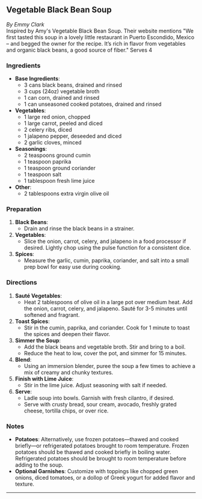 ## Vegetable Black Bean Soup

_By Emmy Clark_  
Inspired by Amy's Vegetable Black Bean Soup. Their website mentions "We first tasted this soup in a lovely little restaurant in Puerto Escondido, Mexico – and begged the owner for the recipe. It’s rich in flavor from vegetables and organic black beans, a good source of fiber." Serves 4 

### Ingredients
- **Base Ingredients**:
  - 3 cans black beans, drained and rinsed
  - 3 cups (24oz) vegetable broth
  - 1 can corn, drained and rinsed
  - 1 can unseasoned cooked potatoes, drained and rinsed  
- **Vegetables**:
  - 1 large red onion, chopped
  - 1 large carrot, peeled and diced
  - 2 celery ribs, diced
  - 1 jalapeno pepper, deseeded and diced
  - 2 garlic cloves, minced
- **Seasonings**:
  - 2 teaspoons ground cumin
  - 1 teaspoon paprika
  - 1 teaspoon ground coriander
  - 1 teaspoon salt
  - 1 tablespoon fresh lime juice
- **Other**:
  - 2 tablespoons extra virgin olive oil

### Preparation
1. **Black Beans**:
   - Drain and rinse the black beans in a strainer.
2. **Vegetables**:
   - Slice the onion, carrot, celery, and jalapeno in a food processor if desired. Lightly chop using the pulse function for a consistent dice.
3. **Spices**:
   - Measure the garlic, cumin, paprika, coriander, and salt into a small prep bowl for easy use during cooking.

### Directions
1. **Sauté Vegetables**:
   - Heat 2 tablespoons of olive oil in a large pot over medium heat. Add the onion, carrot, celery, and jalapeno. Sauté for 3-5 minutes until softened and fragrant.
2. **Toast Spices**:
   - Stir in the cumin, paprika, and coriander. Cook for 1 minute to toast the spices and deepen their flavor.
3. **Simmer the Soup**:
   - Add the black beans and vegetable broth. Stir and bring to a boil.
   - Reduce the heat to low, cover the pot, and simmer for 15 minutes.
4. **Blend**:
   - Using an immersion blender, puree the soup a few times to achieve a mix of creamy and chunky textures.
5. **Finish with Lime Juice**:
   - Stir in the lime juice. Adjust seasoning with salt if needed.
6. **Serve**:
   - Ladle soup into bowls. Garnish with fresh cilantro, if desired.
   - Serve with crusty bread, sour cream, avocado, freshly grated cheese, tortilla chips, or over rice.

### Notes
- **Potatoes**: Alternatively, use frozen potatoes—thawed and cooked briefly—or refrigerated potatoes brought to room temperature. Frozen potatoes should be thawed and cooked briefly in boiling water. Refrigerated potatoes should be brought to room temperature before adding to the soup.
- **Optional Garnishes**: Customize with toppings like chopped green onions, diced tomatoes, or a dollop of Greek yogurt for added flavor and texture.

---